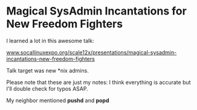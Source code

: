 # Magical SysAdmin Incantations for New Freedom Fighters

I learned a lot in this awesome talk:

www.socallinuxexpo.org/scale12x/presentations/magical-sysadmin-incantations-new-freedom-fighters

Talk target was new \*nix admins.

Please note that these are just my notes: I think everything is accurate but I'll double check for typos ASAP.

My neighbor mentioned **pushd** and **popd**
